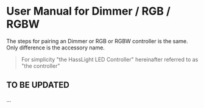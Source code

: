 # User Manual for Dimmer / RGB / RGBW

The steps for pairing an Dimmer or RGB or RGBW controller is the same. Only difference is the  accessory name.  

> For simplicity "the HassLight LED Controller" hereinafter referred to as "the controller" 


## TO BE UPDATED ##

...